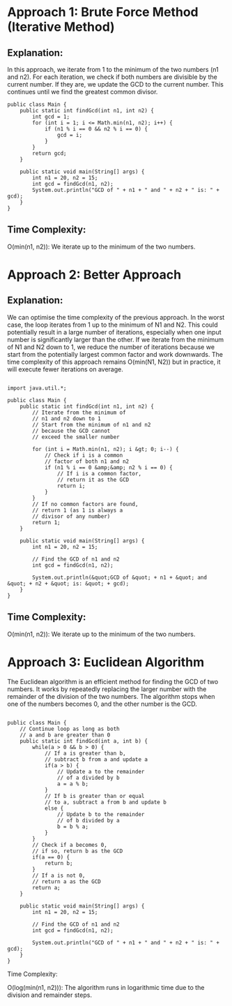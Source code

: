 # Approach 1: Brute Force Method (Iterative Method)
## Explanation:
In this approach, we iterate from 1 to the minimum of the two numbers (n1 and n2). For each iteration, we check if both numbers are divisible by the current number. If they are, we update the GCD to the current number. This continues until we find the greatest common divisor.
```
public class Main {
    public static int findGcd(int n1, int n2) {
        int gcd = 1;
        for (int i = 1; i <= Math.min(n1, n2); i++) {
            if (n1 % i == 0 && n2 % i == 0) {
                gcd = i;
            }
        }
        return gcd;
    }

    public static void main(String[] args) {
        int n1 = 20, n2 = 15;
        int gcd = findGcd(n1, n2);
        System.out.println("GCD of " + n1 + " and " + n2 + " is: " + gcd);
    }
}

```
## Time Complexity:

O(min(n1, n2)): We iterate up to the minimum of the two numbers.

# Approach 2: Better Approach
## Explanation:

We can optimise the time complexity of the previous approach. In the worst case, the loop iterates from 1 up to the minimum of N1 and N2. This could potentially result in a large number of iterations, especially when one input number is significantly larger than the other.
If we iterate from the minimum of N1 and N2 down to 1, we reduce the number of iterations because we start from the potentially largest common factor and work downwards.
The time complexity of this approach remains O(min(N1, N2)) but in practice, it will execute fewer iterations on average.
```
                                
import java.util.*;

public class Main {
    public static int findGcd(int n1, int n2) {
        // Iterate from the minimum of
        // n1 and n2 down to 1
        // Start from the minimum of n1 and n2
        // because the GCD cannot
        // exceed the smaller number
        
        for (int i = Math.min(n1, n2); i &gt; 0; i--) {
            // Check if i is a common
            // factor of both n1 and n2
            if (n1 % i == 0 &amp;&amp; n2 % i == 0) {
                // If i is a common factor,
                // return it as the GCD
                return i;
            }
        }
        // If no common factors are found,
        // return 1 (as 1 is always a
        // divisor of any number)
        return 1;
    }

    public static void main(String[] args) {
        int n1 = 20, n2 = 15;
        
        // Find the GCD of n1 and n2
        int gcd = findGcd(n1, n2);

        System.out.println(&quot;GCD of &quot; + n1 + &quot; and &quot; + n2 + &quot; is: &quot; + gcd);
    }
}
```




## Time Complexity:

O(min(n1, n2)): We iterate up to the minimum of the two numbers.





# Approach 3: Euclidean Algorithm
The Euclidean algorithm is an efficient method for finding the GCD of two numbers. It works by repeatedly replacing the larger number with the remainder of the division of the two numbers. The algorithm stops when one of the numbers becomes 0, and the other number is the GCD.
```
                                
public class Main {
    // Continue loop as long as both
    // a and b are greater than 0
    public static int findGcd(int a, int b) {
        while(a > 0 && b > 0) {
            // If a is greater than b,
            // subtract b from a and update a
            if(a > b) {
                // Update a to the remainder
                // of a divided by b
                a = a % b;
            }
            // If b is greater than or equal
            // to a, subtract a from b and update b
            else {
                // Update b to the remainder
                // of b divided by a
                b = b % a;
            }
        }
        // Check if a becomes 0,
        // if so, return b as the GCD
        if(a == 0) {
            return b;
        }
        // If a is not 0,
        // return a as the GCD
        return a;
    }

    public static void main(String[] args) {
        int n1 = 20, n2 = 15;

        // Find the GCD of n1 and n2
        int gcd = findGcd(n1, n2);

        System.out.println("GCD of " + n1 + " and " + n2 + " is: " + gcd);
    }
}
```
Time Complexity:

O(log(min(n1, n2))): The algorithm runs in logarithmic time due to the division and remainder steps.

